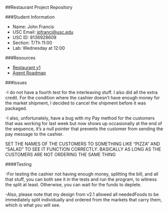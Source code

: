 ##Restaurant Project Repository

###Student Information
  + Name: John Francis
  + USC Email: jpfranci@usc.edu
  + USC ID: 8136928609
  + Section: T/Th 11:00
  + Lab: Wednesday at 12:00

###Resources
  + [Restaurant v1](http://www-scf.usc.edu/~csci201/readings/restaurant-v1.html)
  + [Agent Roadmap](http://www-scf.usc.edu/~csci201/readings/agent-roadmap.html)

###Issues

-I do not have a fourth test for the interleaving stuff. I also did all the extra credit. For the condition where the cashier doesn’t have enough money for the market shipment, I decided to cancel the shipment before it was packaged.

-I also, unfortunately, have a bug with my Pay method for the customers that was working for last week but now shows up occasionally at the end of the sequence, it’s a null pointer that prevents the customer from sending the pay message to the cashier.

SET THE NAMES OF THE CUSTOMERS TO SOMETHING LIKE “PIZZA” AND “SALAD” TO SEE IT FUNCTION CORRECTLY. BASICALLY AS LONG AS THE CUSTOMERS ARE NOT ORDERING THE SAME THING  

####Testing

-For testing the cashier not having enough money, splitting the bill, and all that stuff, you can both see it in the tests and run the program, to witness the split at least. Otherwise, you can wait for the funds to deplete.

-Also, please note that my design from v2.1 allowed all neededFoods to be immediately split individually and ordered from the markets that carry them, which is what you will see.

